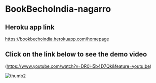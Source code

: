 # BookBechoIndia-nagarro

## Heroku app link

https://bookbechoindia.herokuapp.com/homepage

## Click on the link below to see the demo video

(https://www.youtube.com/watch?v=DR0H5b4D7Qk&feature=youtu.be)

![thumb2](https://user-images.githubusercontent.com/17654427/42435292-ab6d97e6-8373-11e8-97f6-ce3430efa0cc.png)

